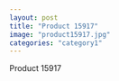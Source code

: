 ```yaml
---
layout: post
title: "Product 15917"
image: "product15917.jpg"
categories: "category1"
---
```

Product 15917
